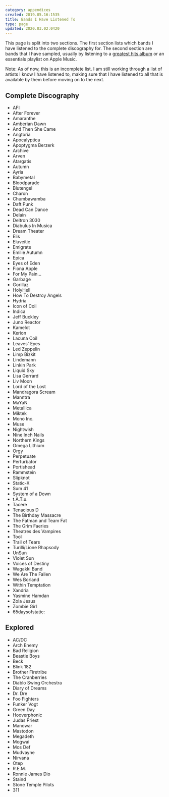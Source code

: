 ```yaml
---
category: appendices
created: 2019.05.16:1535
title: Bands I Have Listened To
type: page
updated: 2020.03.02:0420
---
```


This page is split into two sections. The first section lists which bands I have listened to the complete discography for. The second section are bands that I have sampled, usually by listening to a [greatest hits album](https://en.wikipedia.org/wiki/Greatest_hits_album) or an essentials playlist on Apple Music.

Note: As of now, this is an incomplete list. I am still working through a list of artists I know I have listened to, making sure that I have listened to all that is available by them before moving on to the next.

## Complete Discography

- AFI
- After Forever
- Amaranthe
- Amberian Dawn
- And Then She Came
- Angtoria
- Apocalyptica
- Apoptygma Berzerk
- Archive
- Arven
- Atargatis
- Autumn
- Ayria
- Babymetal
- Bloodparade
- Blutengel
- Charon
- Chumbawamba
- Daft Punk
- Dead Can Dance
- Delain
- Deltron 3030
- Diabulus In Musica
- Dream Theater
- Elis
- Eluveitie
- Emigrate
- Emilie Autumn
- Epica
- Eyes of Eden
- Fiona Apple
- For My Pain...
- Garbage
- Gorillaz
- HolyHell
- How To Destroy Angels
- Hydria
- Icon of Coil
- Indica
- Jeff Buckley
- Juno Reactor
- Kamelot
- Kerion
- Lacuna Coil
- Leaves' Eyes
- Led Zeppelin
- Limp Bizkit
- Lindemann
- Linkin Park
- Liquid Sky
- Lisa Gerrard
- Liv Moon
- Lord of the Lost
- Mandragora Scream
- Manntra
- MaYaN
- Metallica
- Miktek
- Mono Inc.
- Muse
- Nightwish
- Nine Inch Nails
- Northern Kings
- Omega Lithium
- Orgy
- Perpetuate
- Perturbator
- Portishead
- Rammstein
- Slipknot
- Static-X
- Sum 41
- System of a Down
- t.A.T.u.
- Tacere
- Tenacious D
- The Birthday Massacre
- The Fatman and Team Fat
- The Grim Faeries
- Theatres des Vampires
- Tool
- Trail of Tears
- Turilli/Lione Rhapsody
- UnSun
- Violet Sun
- Voices of Destiny
- Wagakki Band
- We Are The Fallen
- Wes Borland
- Within Temptation
- Xandria
- Yasmine Hamdan
- Zola Jesus
- Zombie Girl
- 65daysofstatic:

## Explored

- AC/DC
- Arch Enemy
- Bad Religion
- Beastie Boys
- Beck
- Blink 182
- Brother Firetribe
- The Cranberries
- Diablo Swing Orchestra
- Diary of Dreams
- Dr. Dre
- Foo Fighters
- Funker Vogt
- Green Day
- Hooverphonic
- Judas Priest
- Manowar
- Mastodon
- Megadeth
- Mogwai
- Mos Def
- Mudvayne
- Nirvana
- Otep
- R.E.M.
- Ronnie James Dio
- Staind
- Stone Temple Pilots
- 311
